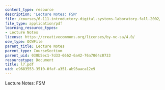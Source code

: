 ```yaml
---
content_type: resource
description: 'Lecture Notes: FSM'
file: /courses/6-111-introductory-digital-systems-laboratory-fall-2002/e968355335100fafa351ab93aaca12e9_l7.pdf
file_type: application/pdf
learning_resource_types:
- Lecture Notes
license: https://creativecommons.org/licenses/by-nc-sa/4.0/
ocw_type: OCWFile
parent_title: Lecture Notes
parent_type: CourseSection
parent_uid: 030b5ec1-7d33-6662-6a42-76a7064c0733
resourcetype: Document
title: l7.pdf
uid: e9683553-3510-0faf-a351-ab93aaca12e9
---
```

Lecture Notes: FSM